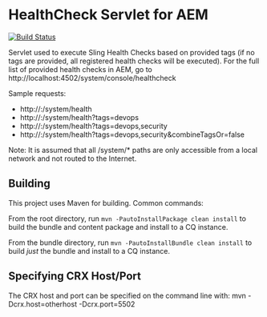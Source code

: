 # HealthCheck Servlet for AEM

[![Build Status](https://travis-ci.org/mickleroy/aem-healthcheck-servlet.svg?branch=master)](https://travis-ci.org/mickleroy/aem-healthcheck-servlet)

Servlet used to execute Sling Health Checks based on provided tags (if no tags are provided, all registered health checks will be executed).
For the full list of provided health checks in AEM, go to http://localhost:4502/system/console/healthcheck

Sample requests:
 * http://<host>:<port>/system/health
 * http://<host>:<port>/system/health?tags=devops
 * http://<host>:<port>/system/health?tags=devops,security
 * http://<host>:<port>/system/health?tags=devops,security&combineTagsOr=false

Note: It is assumed that all /system/* paths are only accessible from a local network and not routed to the Internet.

## Building

This project uses Maven for building. Common commands:

From the root directory, run ``mvn -PautoInstallPackage clean install`` to build the bundle and content package and install to a CQ instance.

From the bundle directory, run ``mvn -PautoInstallBundle clean install`` to build *just* the bundle and install to a CQ instance.

## Specifying CRX Host/Port

The CRX host and port can be specified on the command line with:
mvn -Dcrx.host=otherhost -Dcrx.port=5502 <goals>


